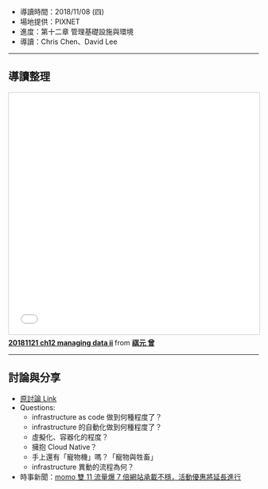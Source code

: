 
* 導讀時間：2018/11/08 (四)
* 場地提供：PIXNET
* 進度：第十二章 管理基礎設施與環境
* 導讀：Chris Chen、David Lee

---
## 導讀整理

<iframe src="//www.slideshare.net/slideshow/embed_code/key/sv8v42cnREvpia" width="595" height="485" frameborder="0" marginwidth="0" marginheight="0" scrolling="no" style="border:1px solid #CCC; border-width:1px; margin-bottom:5px; max-width: 100%;" allowfullscreen> </iframe> <div style="margin-bottom:5px"> <strong> <a href="//www.slideshare.net/cytseng999/20181121-ch12-managing-data-ii" title="20181121 ch12 managing data ii" target="_blank">20181121 ch12 managing data ii</a> </strong> from <strong><a href="//www.slideshare.net/cytseng999" target="_blank">祺元 曾</a></strong> </div>



---
## 討論與分享

* [原討論 Link](https://www.facebook.com/groups/sre.taiwan/permalink/1180308668801702/)
* Questions:
    - infrastructure as code 做到何種程度了？
    - infrastructure 的自動化做到何種程度了？
    - 虛擬化、容器化的程度？
    - 擁抱 Cloud Native？
    - 手上還有「寵物機」嗎？「寵物與牲畜」
    - infrastructure 異動的流程為何？
* 時事新聞：[momo 雙 11 流量爆 7 倍網站承載不穩，活動優惠將延長進行](http://technews.tw/2018/11/11/momo-2018-11-11-online-shopping-festival/)